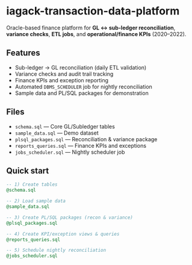 # iagack-transaction-data-platform

Oracle-based finance platform for **GL ↔ sub-ledger reconciliation**, **variance checks**, **ETL jobs**, and **operational/finance KPIs** (2020–2022).

## Features
- Sub-ledger → GL reconciliation (daily ETL validation)
- Variance checks and audit trail tracking
- Finance KPIs and exception reporting
- Automated `DBMS_SCHEDULER` job for nightly reconciliation
- Sample data and PL/SQL packages for demonstration

## Files
- `schema.sql` — Core GL/Subledger tables
- `sample_data.sql` — Demo dataset
- `plsql_packages.sql` — Reconciliation & variance package
- `reports_queries.sql` — Finance KPIs and exceptions
- `jobs_scheduler.sql` — Nightly scheduler job

## Quick start
```sql
-- 1) Create tables
@schema.sql

-- 2) Load sample data
@sample_data.sql

-- 3) Create PL/SQL packages (recon & variance)
@plsql_packages.sql

-- 4) Create KPI/exception views & queries
@reports_queries.sql

-- 5) Schedule nightly reconciliation
@jobs_scheduler.sql
